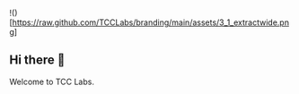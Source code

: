 !()[https://raw.github.com/TCCLabs/branding/main/assets/3_1_extractwide.png]

## Hi there 👋

Welcome to TCC Labs.
